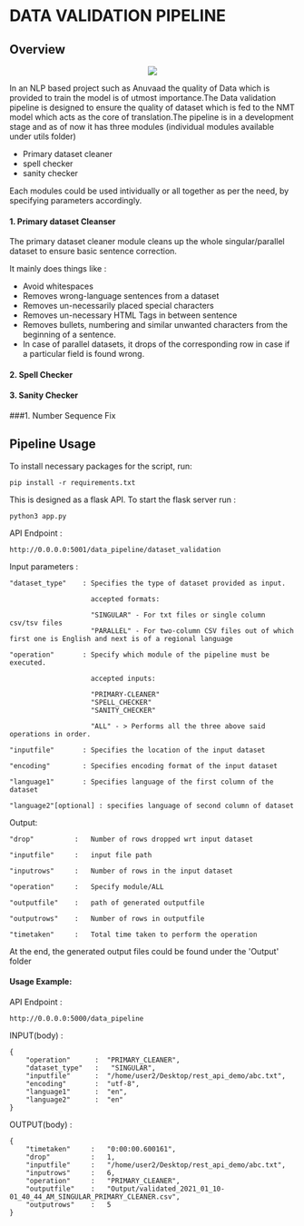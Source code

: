 # DATA VALIDATION PIPELINE

## Overview


<p align="center"> 
<img src="https://i.imgur.com/IYeXwV6.jpg">
</p>


In an NLP based project such as Anuvaad the quality of Data which is provided to train the model is of utmost importance.The Data validation pipeline is designed to ensure the quality of dataset which is fed to the NMT model which acts as the core of translation.The pipeline is in a development stage and as of now it has three modules (individual modules available under utils folder)

* Primary dataset cleaner
* spell checker 
* sanity checker

Each modules could be used intividually or all together as per the need, by specifying parameters accordingly.

#### 1. Primary dataset Cleanser

The primary dataset cleaner module cleans up the whole singular/parallel dataset to ensure basic sentence correction.

It mainly does things like :

*  Avoid whitespaces
*  Removes wrong-language sentences from a dataset
*  Removes un-necessarily placed special characters
*  Removes un-necessary HTML Tags in between sentence
*  Removes bullets, numbering and similar unwanted characters from the beginning of a sentence.
*  In case of parallel datasets, it drops of the corresponding row in case if a particular field is found wrong.

#### 2. Spell Checker

#### 3. Sanity Checker
###1. Number Sequence Fix


## Pipeline Usage

To install necessary packages for the script, run:

    pip install -r requirements.txt

This is designed as a flask API. To start the flask server run :

    python3 app.py

API Endpoint : 

    http://0.0.0.0:5001/data_pipeline/dataset_validation

Input parameters :

    "dataset_type"    : Specifies the type of dataset provided as input.

                        accepted formats:

                        "SINGULAR" - For txt files or single column csv/tsv files
                        "PARALLEL" - For two-column CSV files out of which first one is English and next is of a regional language

    "operation"       : Specify which module of the pipeline must be executed.

                        accepted inputs:

                        "PRIMARY-CLEANER"
                        "SPELL_CHECKER"
                        "SANITY_CHECKER"
                        
                        "ALL" - > Performs all the three above said operations in order.

    "inputfile"       : Specifies the location of the input dataset

    "encoding"        : Specifies encoding format of the input dataset

    "language1"       : Specifies language of the first column of the dataset

    "language2"[optional] : specifies language of second column of dataset

Output:

    "drop"          :   Number of rows dropped wrt input dataset

    "inputfile"     :   input file path

    "inputrows"     :   Number of rows in the input dataset

    "operation"     :   Specify module/ALL

    "outputfile"    :   path of generated outputfile

    "outputrows"    :   Number of rows in outputfile
    
    "timetaken"     :   Total time taken to perform the operation

At the end, the generated output files could be found under the 'Output' folder 

#### Usage Example:

API Endpoint : 

    http://0.0.0.0:5000/data_pipeline

INPUT(body) :

    {
        "operation"      :  "PRIMARY_CLEANER",
        "dataset_type"   :   "SINGULAR",
        "inputfile"      :  "/home/user2/Desktop/rest_api_demo/abc.txt",
        "encoding"       :  "utf-8",
        "language1"      :  "en",
        "language2"      :  "en"
    }

OUTPUT(body) :

    {
        "timetaken"     :   "0:00:00.600161",
        "drop"          :   1,
        "inputfile"     :   "/home/user2/Desktop/rest_api_demo/abc.txt",
        "inputrows"     :   6,
        "operation"     :   "PRIMARY_CLEANER",
        "outputfile"    :   "Output/validated_2021_01_10-01_40_44_AM_SINGULAR_PRIMARY_CLEANER.csv",
        "outputrows"    :   5
    }


